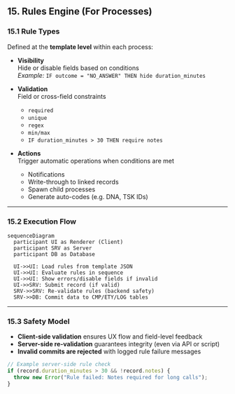 ## 15. Rules Engine (For Processes)

### 15.1 Rule Types  
Defined at the **template level** within each process:

- **Visibility**  
  Hide or disable fields based on conditions  
  _Example:_ `IF outcome = "NO_ANSWER" THEN hide duration_minutes`

- **Validation**  
  Field or cross-field constraints  
  - `required`
  - `unique`
  - `regex`
  - `min/max`
  - `IF duration_minutes > 30 THEN require notes`

- **Actions**  
  Trigger automatic operations when conditions are met  
  - Notifications  
  - Write-through to linked records  
  - Spawn child processes  
  - Generate auto-codes (e.g. DNA, TSK IDs)

---

### 15.2 Execution Flow  

```mermaid
sequenceDiagram
  participant UI as Renderer (Client)
  participant SRV as Server
  participant DB as Database

  UI->>UI: Load rules from template JSON
  UI->>UI: Evaluate rules in sequence
  UI->>UI: Show errors/disable fields if invalid
  UI->>SRV: Submit record (if valid)
  SRV->>SRV: Re-validate rules (backend safety)
  SRV->>DB: Commit data to CMP/ETY/LOG tables
```

---

### 15.3 Safety Model
- **Client-side validation** ensures UX flow and field-level feedback
- **Server-side re-validation** guarantees integrity (even via API or script)
- **Invalid commits are rejected** with logged rule failure messages

```js
// Example server-side rule check
if (record.duration_minutes > 30 && !record.notes) {
  throw new Error("Rule failed: Notes required for long calls");
}
```
